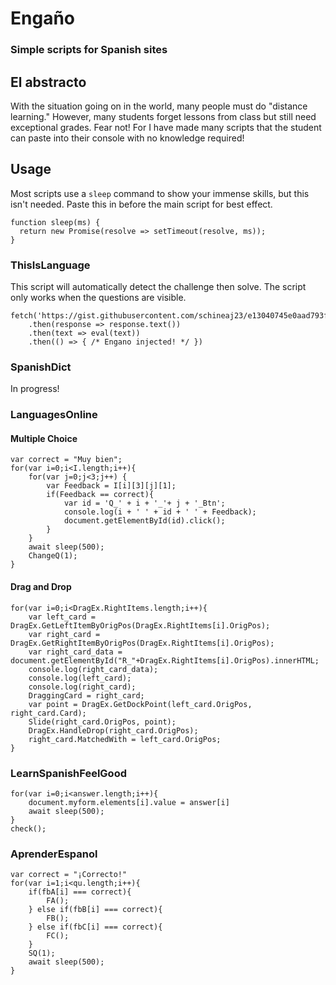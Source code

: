 # Engaño
### Simple scripts for Spanish sites

## El abstracto
With the situation going on in the world, many people must do "distance learning." However, many students forget lessons from class but still need exceptional grades. Fear not! For I have made many scripts that the student can paste into their console with no knowledge required!

## Usage
Most scripts use a `sleep` command to show your immense skills, but this isn't needed. Paste this in before the main script for best effect.
```
function sleep(ms) {
  return new Promise(resolve => setTimeout(resolve, ms));
}
```

### ThisIsLanguage
This script will automatically detect the challenge then solve. 
The script only works when the questions are visible.
```
fetch('https://gist.githubusercontent.com/schineaj23/e13040745e0aad793f159cb2e17eeb12/raw/aa80e966b1a7a146b574ceefae402e21edcba983/language.js')
    .then(response => response.text())
    .then(text => eval(text))
    .then(() => { /* Engano injected! */ })
```

### SpanishDict
In progress!

### LanguagesOnline

#### Multiple Choice
```
var correct = "Muy bien";
for(var i=0;i<I.length;i++){
    for(var j=0;j<3;j++) {
        var Feedback = I[i][3][j][1];
        if(Feedback == correct){
            var id = 'Q_' + i + '_'+ j + '_Btn';
            console.log(i + ' ' + id + ' ' + Feedback);
            document.getElementById(id).click();
        }
    }
    await sleep(500);
    ChangeQ(1);
}
```

#### Drag and Drop
```
for(var i=0;i<DragEx.RightItems.length;i++){
    var left_card = DragEx.GetLeftItemByOrigPos(DragEx.RightItems[i].OrigPos);
    var right_card = DragEx.GetRightItemByOrigPos(DragEx.RightItems[i].OrigPos);
    var right_card_data = document.getElementById("R_"+DragEx.RightItems[i].OrigPos).innerHTML;
    console.log(right_card_data);
    console.log(left_card);
    console.log(right_card);
    DraggingCard = right_card;
    var point = DragEx.GetDockPoint(left_card.OrigPos, right_card.Card);
    Slide(right_card.OrigPos, point);
    DragEx.HandleDrop(right_card.OrigPos);
    right_card.MatchedWith = left_card.OrigPos;
}
```

### LearnSpanishFeelGood
```
for(var i=0;i<answer.length;i++){
    document.myform.elements[i].value = answer[i]
    await sleep(500);
}
check();
```

### AprenderEspanol
```
var correct = "¡Correcto!"
for(var i=1;i<qu.length;i++){
    if(fbA[i] === correct){
        FA();
    } else if(fbB[i] === correct){
        FB();
    } else if(fbC[i] === correct){
        FC();
    }
    SQ(1);
    await sleep(500);
}
```